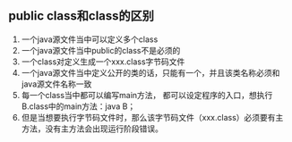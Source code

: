 ## public class和class的区别

1. 一个java源文件当中可以定义多个class
2. 一个java源文件当中public的class不是必须的
3. 一个class对定义生成一个xxx.class字节码文件
4. 一个java源文件当中定义公开的类的话，只能有一个，并且该类名称必须和java源文件名称一致
5.  每一个class当中都可以编写main方法， 都可以设定程序的入口，想执行B.class中的main方法：java B；
6. 但是当想要执行字节码文件时，那么该字节码文件（xxx.class）必须要有主方法，没有主方法会出现运行阶段错误。